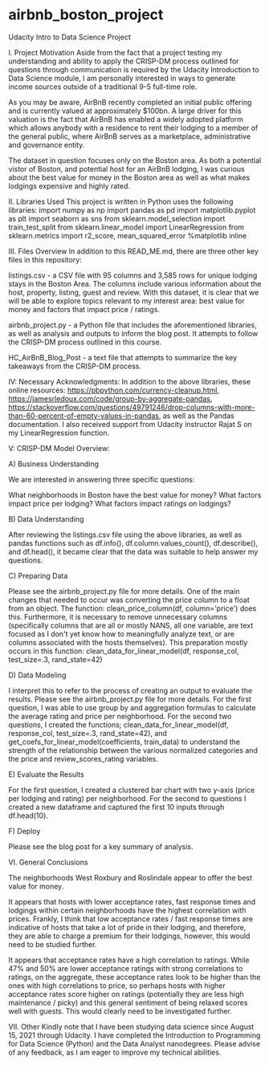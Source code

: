 # airbnb_boston_project
Udacity Intro to Data Science Project

I. Project Motivation
Aside from the fact that a project testing my understanding and ability to apply the CRISP-DM process outlined for questions through communication is required by the Udacity Introduction to Data Science module, I am personally interested in ways to generate income sources outside of a traditional 9-5 full-time role.

As you may be aware, AirBnB recently completed an initial public offering and is currently valued at approximately $100bn. A large driver for this valuation is the fact that AirBnB has enabled a widely adopted platform which allows anybody with a residence to rent their lodging to a member of the general public, where AirBnB serves as a marketplace, administrative and governance entity.

The dataset in question focuses only on the Boston area. As both a potential vistor of Boston, and potential host for an AirBnB lodging, I was curious about the best value for money in the Boston area as well as what makes lodgings expensive and highly rated.

II. Libraries Used
This project is written in Python uses the following libraries:
import numpy as np import pandas as pd 
import matplotlib.pyplot as plt 
import seaborn as sns 
from sklearn.model_selection import train_test_split 
from sklearn.linear_model import LinearRegression 
from sklearn.metrics import r2_score, mean_squared_error 
%matplotlib inline

III. Files Overview
In addition to this READ_ME.md, there are three other key files in this repository:

listings.csv - a CSV file with 95 columns and 3,585 rows for unique lodging stays in the Boston Area. The columns include various information about the host, property, listing, guest and review. With this dataset, it is clear that we will be able to explore topics relevant to my interest area: best value for money and factors that impact price / ratings.

airbnb_project.py - a Python file that includes the aforementioned libraries, as well as analysis and outputs to inform the blog post. It attempts to follow the CRISP-DM process outlined in this course.

HC_AirBnB_Blog_Post - a text file that attempts to summarize the key takeaways from the CRISP-DM process.

IV: Necessary Acknowledgments:
In addition to the above libraries, these online resources: https://pbpython.com/currency-cleanup.html, https://jamesrledoux.com/code/group-by-aggregate-pandas, https://stackoverflow.com/questions/49791246/drop-columns-with-more-than-60-percent-of-empty-values-in-pandas, as well as the Pandas documentation. I also received support from Udacity instructor Rajat S on my LinearRegression function.

V: CRISP-DM Model Overview:

A) Business Understanding

We are interested in answering three specific questions:

What neighborhoods in Boston have the best value for money?
What factors impact price per lodging?
What factors impact ratings on lodgings?

B) Data Understanding

After reviewing the listings.csv file using the above libraries, as well as pandas functions such as df.info(), df.column.values_count(), df.describe(), and df.head(), it became clear that the data was suitable to help answer my questions.

C) Preparing Data

Please see the airbnb_project.py file for more details. One of the main changes that needed to occur was converting the price column to a float from an object. The function: clean_price_column(df, column='price') does this. Furthermore, it is necessary to remove unnecessary columns (specifically columns that are all or mostly NANS, all one variable, are text focused as I don't yet know how to meaningfully analyze text, or are columns associated with the hosts themselves). This preparation mostly occurs in this function: clean_data_for_linear_model(df, response_col, test_size=.3, rand_state=42)

D) Data Modeling

I interpret this to refer to the process of creating an output to evaluate the results. Please see the airbnb_project.py file for more details. For the first question, I was able to use group by and aggregation formulas to calculate the average rating and price per neighborhood. For the second two questions, I created the functions; clean_data_for_linear_model(df, response_col, test_size=.3, rand_state=42), and get_coefs_for_linear_model(coefficients, train_data) to understand the strength of the relationship between the various normalized categories and the price and review_scores_rating variables.

E) Evaluate the Results

For the first question, I created a clustered bar chart with two y-axis (price per lodging and rating) per neighborhood. For the second to questions I created a new dataframe and captured the first 10 inputs through df.head(10).

F) Deploy

Please see the blog post for a key summary of analysis.

VI. General Conclusions

The neighborhoods West Roxbury and Roslindale appear to offer the best value for money.

It appears that hosts with lower acceptance rates, fast response times and lodgings within certain neighborhoods have the highest correlation with prices. Frankly, I think that low acceptance rates / fast response times are indicative of hosts that take a lot of pride in their lodging, and therefore, they are able to charge a premium for their lodgings, however, this would need to be studied further.

It appears that acceptance rates have a high correlation to ratings. While 47% and 50% are lower acceptance ratings with strong correlations to ratings, on the aggregate, these acceptance rates look to be higher than the ones with high correlations to price, so perhaps hosts with higher acceptance rates score higher on ratings (potentially they are less high maintenance / picky) and this general sentiment of being relaxed scores well with guests. This would clearly need to be investigated further.

VII. Other
Kindly note that I have been studying data science since August 15, 2021 through Udacity. I have completed the Introduction to Programming for Data Science (Python) and the Data Analyst nanodegrees. Please advise of any feedback, as I am eager to improve my technical abilities. 
